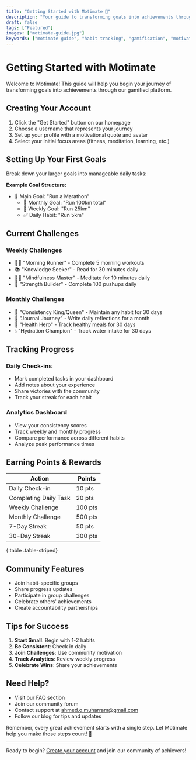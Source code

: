 ```yaml
---
title: "Getting Started with Motimate 🚀"
description: "Your guide to transforming goals into achievements through gamified habit tracking"
draft: false
tags: ["Featured"]
images: ["motimate-guide.jpg"]
keywords: ["motimate guide", "habit tracking", "gamification", "motivation platform", "goal setting"]
---
```


# Getting Started with Motimate

Welcome to Motimate! This guide will help you begin your journey of transforming goals into achievements through our gamified platform.

## Creating Your Account

1. Click the "Get Started" button on our homepage
2. Choose a username that represents your journey
3. Set up your profile with a motivational quote and avatar
4. Select your initial focus areas (fitness, meditation, learning, etc.)

## Setting Up Your First Goals

Break down your larger goals into manageable daily tasks:

**Example Goal Structure:**
- 🎯 Main Goal: "Run a Marathon"
  - 📅 Monthly Goal: "Run 100km total"
  - 📅 Weekly Goal: "Run 25km"
  - ✅ Daily Habit: "Run 5km"

## Current Challenges

### Weekly Challenges
- 🏃‍♂️ "Morning Runner" - Complete 5 morning workouts
- 📚 "Knowledge Seeker" - Read for 30 minutes daily
- 🧘‍♀️ "Mindfulness Master" - Meditate for 10 minutes daily
- 💪 "Strength Builder" - Complete 100 pushups daily

### Monthly Challenges
- 🌟 "Consistency King/Queen" - Maintain any habit for 30 days
- 📝 "Journal Journey" - Write daily reflections for a month
- 🥗 "Health Hero" - Track healthy meals for 30 days
- 💧 "Hydration Champion" - Track water intake for 30 days

## Tracking Progress

### Daily Check-ins
- Mark completed tasks in your dashboard
- Add notes about your experience
- Share victories with the community
- Track your streak for each habit

### Analytics Dashboard
- View your consistency scores
- Track weekly and monthly progress
- Compare performance across different habits
- Analyze peak performance times

## Earning Points & Rewards

| Action | Points |
|--------|---------|
| Daily Check-in | 10 pts |
| Completing Daily Task | 20 pts |
| Weekly Challenge | 100 pts |
| Monthly Challenge | 500 pts |
| 7-Day Streak | 50 pts |
| 30-Day Streak | 300 pts |
{.table .table-striped}

## Community Features

- Join habit-specific groups
- Share progress updates
- Participate in group challenges
- Celebrate others' achievements
- Create accountability partnerships

## Tips for Success

1. **Start Small**: Begin with 1-2 habits
2. **Be Consistent**: Check in daily
3. **Join Challenges**: Use community motivation
4. **Track Analytics**: Review weekly progress
5. **Celebrate Wins**: Share your achievements

## Need Help?

- Visit our FAQ section
- Join our community forum
- Contact support at ahmed.o.muharram@gmail.com
- Follow our blog for tips and updates

Remember, every great achievement starts with a single step. Let Motimate help you make those steps count! 🌟

---

Ready to begin? [Create your account](../../) and join our community of achievers! 